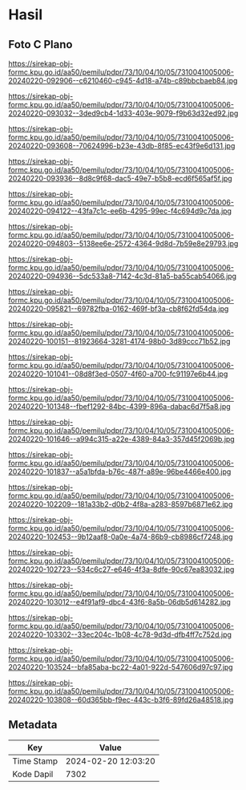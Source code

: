 # Hasil

## Foto C Plano

https://sirekap-obj-formc.kpu.go.id/aa50/pemilu/pdpr/73/10/04/10/05/7310041005006-20240220-092906--c6210460-c945-4d18-a74b-c89bbcbaeb84.jpg

https://sirekap-obj-formc.kpu.go.id/aa50/pemilu/pdpr/73/10/04/10/05/7310041005006-20240220-093032--3ded9cb4-1d33-403e-9079-f9b63d32ed92.jpg

https://sirekap-obj-formc.kpu.go.id/aa50/pemilu/pdpr/73/10/04/10/05/7310041005006-20240220-093608--70624996-b23e-43db-8f85-ec43f9e6d131.jpg

https://sirekap-obj-formc.kpu.go.id/aa50/pemilu/pdpr/73/10/04/10/05/7310041005006-20240220-093936--8d8c9f68-dac5-49e7-b5b8-ecd6f565af5f.jpg

https://sirekap-obj-formc.kpu.go.id/aa50/pemilu/pdpr/73/10/04/10/05/7310041005006-20240220-094122--43fa7c1c-ee6b-4295-99ec-f4c694d9c7da.jpg

https://sirekap-obj-formc.kpu.go.id/aa50/pemilu/pdpr/73/10/04/10/05/7310041005006-20240220-094803--5138ee6e-2572-4364-9d8d-7b59e8e29793.jpg

https://sirekap-obj-formc.kpu.go.id/aa50/pemilu/pdpr/73/10/04/10/05/7310041005006-20240220-094936--5dc533a8-7142-4c3d-81a5-ba55cab54066.jpg

https://sirekap-obj-formc.kpu.go.id/aa50/pemilu/pdpr/73/10/04/10/05/7310041005006-20240220-095821--69782fba-0162-469f-bf3a-cb8f62fd54da.jpg

https://sirekap-obj-formc.kpu.go.id/aa50/pemilu/pdpr/73/10/04/10/05/7310041005006-20240220-100151--81923664-3281-4174-98b0-3d89ccc71b52.jpg

https://sirekap-obj-formc.kpu.go.id/aa50/pemilu/pdpr/73/10/04/10/05/7310041005006-20240220-101041--08d8f3ed-0507-4f60-a700-fc91197e6b44.jpg

https://sirekap-obj-formc.kpu.go.id/aa50/pemilu/pdpr/73/10/04/10/05/7310041005006-20240220-101348--fbef1292-84bc-4399-896a-dabac6d7f5a8.jpg

https://sirekap-obj-formc.kpu.go.id/aa50/pemilu/pdpr/73/10/04/10/05/7310041005006-20240220-101646--a994c315-a22e-4389-84a3-357d45f2069b.jpg

https://sirekap-obj-formc.kpu.go.id/aa50/pemilu/pdpr/73/10/04/10/05/7310041005006-20240220-101837--a5a1bfda-b76c-487f-a89e-96be4466e400.jpg

https://sirekap-obj-formc.kpu.go.id/aa50/pemilu/pdpr/73/10/04/10/05/7310041005006-20240220-102209--181a33b2-d0b2-4f8a-a283-8597b6871e62.jpg

https://sirekap-obj-formc.kpu.go.id/aa50/pemilu/pdpr/73/10/04/10/05/7310041005006-20240220-102453--9b12aaf8-0a0e-4a74-86b9-cb8986cf7248.jpg

https://sirekap-obj-formc.kpu.go.id/aa50/pemilu/pdpr/73/10/04/10/05/7310041005006-20240220-102723--534c6c27-e646-4f3a-8dfe-90c67ea83032.jpg

https://sirekap-obj-formc.kpu.go.id/aa50/pemilu/pdpr/73/10/04/10/05/7310041005006-20240220-103012--e4f91af9-dbc4-43f6-8a5b-06db5d614282.jpg

https://sirekap-obj-formc.kpu.go.id/aa50/pemilu/pdpr/73/10/04/10/05/7310041005006-20240220-103302--33ec204c-1b08-4c78-9d3d-dfb4ff7c752d.jpg

https://sirekap-obj-formc.kpu.go.id/aa50/pemilu/pdpr/73/10/04/10/05/7310041005006-20240220-103524--bfa85aba-bc22-4a01-922d-547606d97c97.jpg

https://sirekap-obj-formc.kpu.go.id/aa50/pemilu/pdpr/73/10/04/10/05/7310041005006-20240220-103808--60d365bb-f9ec-443c-b3f6-89fd26a48518.jpg


## Metadata

| Key        | Value               |
| ---------- | ------------------- |
| Time Stamp | 2024-02-20 12:03:20 |
| Kode Dapil | 7302                |



